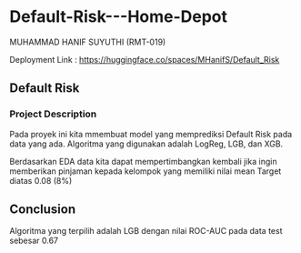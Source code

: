 # Default-Risk---Home-Depot
MUHAMMAD HANIF SUYUTHI (RMT-019)

Deployment Link : https://huggingface.co/spaces/MHanifS/Default_Risk

## Default Risk
### Project Description
Pada proyek ini kita mmembuat model yang memprediksi Default Risk pada data yang ada. Algoritma yang digunakan adalah LogReg, LGB, dan XGB.

Berdasarkan EDA data kita dapat mempertimbangkan kembali jika ingin memberikan pinjaman kepada kelompok yang memiliki nilai mean Target diatas 0.08 (8%)


## Conclusion
Algoritma yang terpilih adalah LGB dengan nilai ROC-AUC pada data test sebesar 0.67